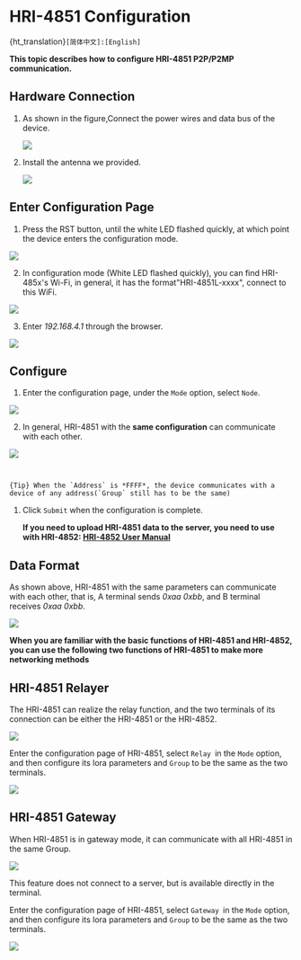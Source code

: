 # HRI-4851 Configuration

{ht_translation}`[简体中文]:[English]`

**This topic describes how to configure HRI-4851 P2P/P2MP communication.**

## Hardware Connection
1. As shown in the figure,Connect the power wires and data bus of the device.

   ![](img/4851poweron.png) 

2. Install the antenna we provided.

   ![](img/02.png) 

## Enter Configuration Page
1. Press the RST button, until the white LED flashed quickly, at which point the device enters the configuration mode.

  ![](img/12.png)

2. In configuration mode (White LED flashed quickly), you can find HRI-485x's Wi-Fi, in general, it has the format"HRI-4851L-xxxx", connect to this WiFi.

![](img/4851/wifi.png)

3. Enter *192.168.4.1* through the browser.

![](img/4851/ap.png)

## Configure
1. Enter the configuration page, under the `Mode` option, select `Node`.

![](img/04.png)

2. In general, HRI-4851 with the **same configuration** can communicate with each other. 

![](img/4851.png)

``` {Tip} 'BaudRate' 'Data Mode' should be consistent with the terminal device.

```

``` .

```

```
{Tip} When the `Address` is *FFFF*, the device communicates with a device of any address(`Group` still has to be the same)
```

1. Click `Submit` when the configuration is complete. 

   **If you need to upload HRI-4851 data to the server, you need to use with HRI-4852: [HRI-4852 User Manual](docs.heltec.org/en/ready_to_use/hri-485x/hri-4852.html)**

## Data Format
As shown above, HRI-4851 with the same parameters can communicate with each other, that is, A terminal sends *0xaa 0xbb*, and B terminal receives *0xaa 0xbb*.

![](img/05.png)

**When you are familiar with the basic functions of HRI-4851 and HRI-4852, you can use the following two functions of HRI-4851 to make more networking methods**

## HRI-4851 Relayer

The HRI-4851 can realize the relay function, and the two terminals of its connection can be either the HRI-4851 or the HRI-4852.

![](img/4851/relayer(1).png)

Enter the configuration page of HRI-4851, select `Relay `in the `Mode` option, and then configure its lora parameters and `Group` to be the same as the two terminals.

![](img/4851/relayer.png)

## HRI-4851 Gateway

When HRI-4851 is in gateway mode, it can communicate with all HRI-4851 in the same Group.

![](img/application_example/06.png)

This feature does not connect to a server, but is available directly in the terminal.

Enter the configuration page of HRI-4851, select `Gateway `in the `Mode` option, and then configure its lora parameters and `Group` to be the same as the two terminals.

![](img/gateway.png)

